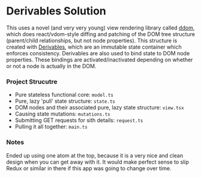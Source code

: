 Derivables Solution
===================

This uses a novel (and very very young) view rendering library called [ddom](https://github.com/ds300/ddom), which does react/vdom-style diffing and patching of the DOM tree structure (parent/child relationships, but not node properties). This structure is created with [Derivables](https://github.com/ds300/derivablejs), which are an immutable state container which enforces consistency. Derivables are also used to bind state to DOM node properties. These bindings are activated/inactivated depending on whether or not a node is actually in the DOM.

### Project Strucutre

- Pure stateless functional core: `model.ts`
- Pure, lazy 'pull' state structure: `state.ts`
- DOM nodes and their associated pure, lazy state structure: `view.tsx`
- Causing state mutations: `mutations.ts`
- Submitting GET requests for sith details: `request.ts`
- Pulling it all together: `main.ts`

### Notes
Ended up using one atom at the top, because it is a very nice and clean design
when you can get away with it. It would make perfect sense to slip Redux or
similar in there if this app was going to change over time.
